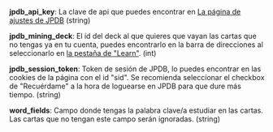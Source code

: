 **jpdb_api_key**: La clave de api que puedes encontrar en [La página de ajustes de JPDB](https://jpdb.io/setting) (string)

**jpdb_mining_deck**: El id del deck al que quieres que vayan las cartas que no tengas ya en tu cuenta, puedes encontrarlo en la barra de direcciones al seleccionarlo en [la pestaña de "Learn"](https://jpdb.io/learn). (int)

**jpdb_session_token**: Token de sesión de JPDB, lo puedes encontrar en las cookies de la página con el id "sid". Se recomienda seleccionar el checkbox de "Recuérdame" a la hora de loguearse en JPDB para que dure más tiempo. (string)

**word_fields**: Campo donde tengas la palabra clave/a estudiar en las cartas. Las cartas que no tengan este campo serán ignoradas. (string)
